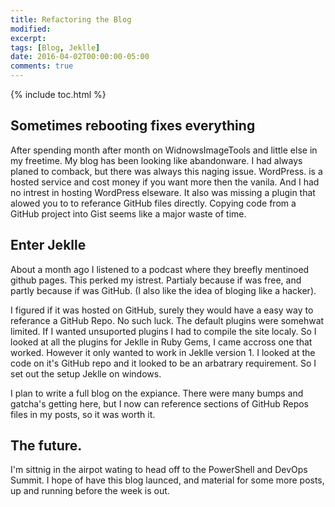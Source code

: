 ```yaml
---
title: Refactoring the Blog
modified:
excerpt:
tags: [Blog, Jeklle]
date: 2016-04-02T00:00:00-05:00
comments: true
---
```


{% include toc.html %}


## Sometimes rebooting fixes everything

After spending month after month on WidnowsImageTools and little else in my freetime. My blog has been looking like abandonware. I had always planed to comback, but there was always this naging issue. WordPress. is a hosted service and cost money if you want more then the vanila. And I had no intrest in hosting WordPress elseware. It also was missing a plugin that alowed you to to referance GitHub files directly. Copying code from a GitHub project into Gist seems like a major waste of time.

## Enter Jeklle

About a month ago I listened to a podcast where they breefly mentinoed github pages. This perked my istrest. Partialy because if was free, and partly because if was GitHub. (I also like the idea of bloging like a hacker). 

I figured if it was hosted on GitHub, surely they would have a easy way to referance a GitHub Repo. No such luck. The default plugins were somehwat limited. If I wanted unsuported plugins I had to compile the site localy. So I looked at all the plugins for Jeklle in Ruby Gems, I came accross one that worked. However it only wanted to work in Jeklle version 1. I looked at the code on it's GitHub repo and it looked to be an arbatrary requirement. So I set out the setup Jeklle on windows. 

I plan to write a full blog on the expiance. There were many bumps and gatcha's getting here, but I now can reference sections of GitHub Repos files in my posts, so it was worth it.

## The future.

I'm sittnig in the airpot wating to head off to the PowerShell and DevOps Summit. I hope of have this blog launced, and material for some more posts, up and running before the week is out.

